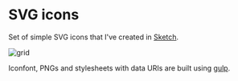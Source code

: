 # SVG icons

Set of simple SVG icons that I've created in [Sketch](http://www.bohemiancoding.com/sketch).

![grid](http://f.cl.ly/items/2B0a373M0G1J1b033C1T/Screen%20Shot%202014-03-01%20at%2015.04.18.png)

Iconfont, PNGs and stylesheets with data URIs are built using [gulp](https://github.com/wearefractal/gulp).
